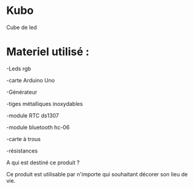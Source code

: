 # Kubo
Cube de led

# Materiel utilisé : 

-Leds rgb

-carte Arduino Uno

-Générateur

-tiges métalliques inoxydables

-module RTC ds1307

-module bluetooth hc-06

-carte à trous

-résistances


A qui est destiné ce produit ?

Ce produit est utilisable par n'importe qui souhaitant décorer son lieu de vie.
